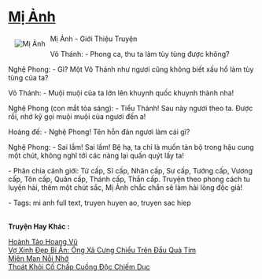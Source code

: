 <a href="https://utruyen.com/mi-anh/506/" title="Mị Ảnh"><h1>Mị Ảnh</h1></a><div style="display:table"><img align="right" style="float: left; padding: 10px;" src="https://utruyen.com/images/story/200x260/mi-anh.jpg" alt="Mị Ảnh">Mị Ảnh - Giới Thiệu Truyện<p></p> Võ Thánh: - Phong ca, thu ta làm tùy tùng được không?<p></p> Nghệ Phong: - Gì? Một Võ Thánh như ngươi cũng không biết xấu hổ làm tùy tùng của ta? <p></p> Võ Thánh: - Muội muội của ta lớn lên khuynh quốc khuynh thành nha! <p></p> Nghệ Phong (con mắt tỏa sáng): - Tiểu Thánh! Sau này ngươi theo ta. Được rồi, nhớ kỹ gọi muội muội của ngươi đến a! <p></p> Hoàng đế: - Nghệ Phong! Tên hỗn đản ngươi làm cái gì? <p></p> Nghệ Phong: - Sai lầm! Sai lầm! Bệ hạ, ta chỉ là muốn tản bộ trong hậu cung một chút, không nghĩ tới các nàng lại quấn quýt lấy ta!<p></p> - Phân chia cảnh giới: Tử cấp, Sĩ cấp, Nhân cấp, Sư cấp, Tướng cấp, Vương cấp, Tôn cấp, Quân cấp, Thánh cấp, Thần cấp. Truyện theo phong cách tu luyện hài, thêm một chút sắc, Mị Ảnh chắc chắn sẽ làm hài lòng độc giả!<p></p> - Tags: mi anh full text, truyen huyen ao, truyen sac hiep</div><p><br><b>Truyện Hay Khác :</b></p><a href="https://utruyen.com/hoanh-tao-hoang-vu/307/" alt="Hoành Tảo Hoang Vũ">Hoành Tảo Hoang Vũ</a><br/><a href="https://truyenhot2020.wordpress.com/2019/12/11/vo-xinh-dep-bi-an-ong-xa-cung-chieu-tren-dau-qua-tim/" alt="Vợ Xinh Đẹp Bí Ẩn: Ông Xã Cưng Chiều Trên Đầu Quả Tim">Vợ Xinh Đẹp Bí Ẩn: Ông Xã Cưng Chiều Trên Đầu Quả Tim</a><br/><a href="https://www.flickr.com/photos/184340401@N07/48818963421/" alt="Miên Man Nỗi Nhớ">Miên Man Nỗi Nhớ</a><br/><a href="https://github.com/quanluxury/ngontinhhot/tree/master/truyenhay/19375/" alt="Thoát Khỏi Cố Chấp Cuồng Độc Chiếm Dục">Thoát Khỏi Cố Chấp Cuồng Độc Chiếm Dục</a><br/>